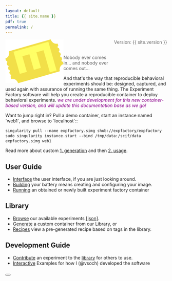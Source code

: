 ```yaml
---
layout: default
title: {{ site.name }}
pdf: true
permalink: /
---
```


<div style="float:right; margin-bottom:50px; color:#666">
Version: {{ site.version }}<br>
</div>

<div>
    <img src="img/expfactoryticketyellow.png" style="float:left">
</div><br><br>

> Nobody ever comes in... and nobody ever comes out...

<p>And that's the way that reproducible behavioral experiments should be: designed, captured, and used again with assurance of running the same thing.
The Experiment Factory software will help you create a reproducible container to deploy behavioral experiments. <span style="font-style:italic; color:darkmagenta">we are under development for this new container-based version, and will update this documentation base as we go!</span></p> Want to jump right in? Pull a demo container, start an instance named `web1`, and browse to `localhost`::

```
singularity pull --name expfactory.simg shub://expfactory/expfactory
sudo singularity instance.start --bind /tmp/data:/scif/data expfactory.simg web1
```

Read more about custom [1. generation](pages/1-generate.md) and then [2. usage](pages/2-usage.md).


## User Guide

 - [Interface](pages/0-interface.md) the user interface, if you are just looking around.
 - [Building](pages/1-generate.md) your battery means creating and configuring your image.
 - [Running](pages/2-usage.md) an obtained or newly built experiment factory container

## Library

 - [Browse](https://expfactory.github.io/experiments/) our available experiments [[json]](https://expfactory.github.io/experiments/library.json).
 - [Generate](https://expfactory.github.io/experiments/generate) a custom container from our Library, or
 - [Recipes](https://expfactory.github.io/experiments/recipes) view a pre-generated recipe based on tags in the library.

## Development Guide

 - [Contribute](pages/3-contribute.md) an experiment to the [library](https://www.github.com/expfactory/library) for others to use.
 - [Interactive](pages/4-development.md) Examples for how I (@vsoch) developed the software


<div>
    <a href="/expfactory/generate"><button class="next-button btn btn-primary"><i class="fa fa-chevron-right"></i> </button></a>
</div><br>

